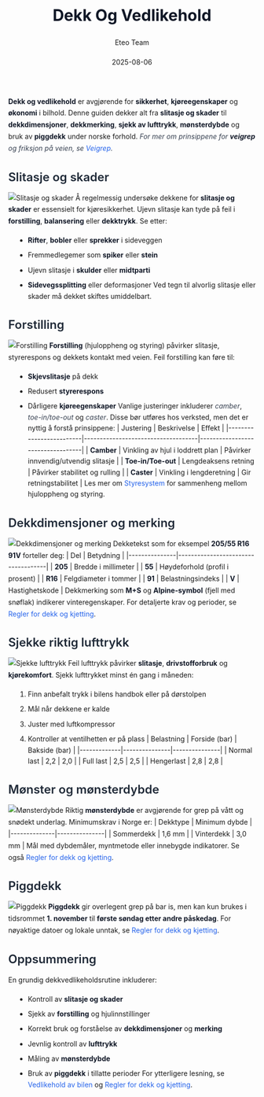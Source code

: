﻿---
title: "Dekk Og Vedlikehold"
date: 2025-08-06
draft: false
author: "Eteo Team"
description: "Guide to Dekk Og Vedlikehold for Norwegian driving theory exam."
categories: ["Driving Theory"]
tags: ["driving", "theory", "safety"]
featured_image: "/blogs/teori/dekk-og-vedlikehold/dekk-og-vedlikehold-image.svg"
---
<style>
/* Base text styling */
.article-content {
  font-family: 'Inter', -apple-system, BlinkMacSystemFont, 'Segoe UI', Roboto, Oxygen, Ubuntu, Cantarell, 'Open Sans', 'Helvetica Neue', sans-serif;
  line-height: 1.6;
  color: #1f2937;
  font-size: 16px;
}
/* Headers */
h1 {
  font-size: 2rem;
  font-weight: 700;
  margin: 2rem 0 1.5rem;
  color: #111827;
}
h2 {
  font-size: 1.5rem;
  font-weight: 600;
  margin: 2rem 0 1rem;
  color: #1f2937;
}
h3 {
  font-size: 1.25rem;
  font-weight: 600;
  margin: 1.5rem 0 0.75rem;
  color: #374151;
}
/* Paragraphs */
p {
  margin: 1rem 0;
  line-height: 1.7;
}
/* Lists */
ul, ol {
  margin: 1rem 0 1rem 1.5rem;
  padding-left: 1rem;
}
li {
  margin-bottom: 0.5rem;
  line-height: 1.6;
}
/* Bold and emphasis text */
strong, b {
  font-weight: 700 !important;
  color: #111827;
}
em, i {
  font-style: italic;
  color: #374151;
}
strong em, b i, em strong, i b {
  font-weight: 700 !important;
  font-style: italic;
  color: #111827;
}
/* Links */
a {
  color: #2563eb;
  text-decoration: none;
  transition: color 0.2s ease;
}
a:hover {
  color: #1d4ed8;
  text-decoration: underline;
}
/* Code blocks */
pre, code {
  font-family: 'SFMono-Regular', Consolas, 'Liberation Mono', Menlo, monospace;
  background-color: #f3f4f6;
  border-radius: 0.375rem;
  font-size: 0.875em;
}
pre {
  padding: 1rem;
  overflow-x: auto;
  margin: 1rem 0;
}
code {
  padding: 0.2em 0.4em;
}
/* Blockquotes */
blockquote {
  border-left: 4px solid #e5e7eb;
  margin: 1.5rem 0;
  padding: 0.75rem 1rem 0.75rem 1.5rem;
  background-color: #f9fafb;
  color: #4b5563;
  font-style: italic;
}
/* Tables */
table {
  margin: 1.5rem auto !important;
  border-collapse: collapse !important;
  width: 100% !important;
  max-width: 100%;
  box-shadow: 0 1px 3px rgba(0,0,0,0.1) !important;
  border-radius: 0.5rem !important;
  overflow: hidden !important;
  border: 1px solid #e5e7eb !important;
  display: table !important;
}
th, td {
  padding: 0.75rem 1.25rem !important;
  text-align: left !important;
  border: 1px solid #e5e7eb !important;
  vertical-align: top;
}
th {
  background-color: #f9fafb !important;
  font-weight: 600 !important;
  color: #111827 !important;
  text-transform: uppercase !important;
  font-size: 0.75rem !important;
  letter-spacing: 0.05em !important;
}
tr:nth-child(even) {
  background-color: #f9fafb !important;
}
tr:hover {
  background-color: #f3f4f6 !important;
}
/* Responsive adjustments */
@media (max-width: 768px) {
  .article-content {
    font-size: 15px;
  }
  h1 { font-size: 1.75rem; }
  h2 { font-size: 1.375rem; }
  h3 { font-size: 1.125rem; }
  table {
    display: block !important;
    overflow-x: auto !important;
    -webkit-overflow-scrolling: touch;
  }
}
</style>
**Dekk og vedlikehold** er avgjørende for **sikkerhet**, **kjøreegenskaper** og **økonomi** i bilhold. Denne guiden dekker alt fra **slitasje og skader** til **dekkdimensjoner**, **dekkmerking**, **sjekk av lufttrykk**, **mønsterdybde** og bruk av **piggdekk** under norske forhold.
*For mer om prinsippene for **veigrep** og friksjon på veien, se [Veigrep](/blogs/teori/veigrep "Veigrep - bremselengde, bevegelsesenergi, friksjon, gripeevne, fart, vannplaning og styring").*
## Slitasje og skader
![Slitasje og skader](/blogs/teori/dekk-og-vedlikehold/slitasje-skader.svg)
Å regelmessig undersøke dekkene for **slitasje og skader** er essensielt for kjøresikkerhet. Ujevn slitasje kan tyde på feil i **forstilling**, **balansering** eller **dekktrykk**. Se etter:
* **Rifter**, **bobler** eller **sprekker** i sideveggen
* Fremmedlegemer som **spiker** eller **stein**
* Ujevn slitasje i **skulder** eller **midtparti**
* **Sidevegssplitting** eller deformasjoner
Ved tegn til alvorlig slitasje eller skader må dekket skiftes umiddelbart.
## Forstilling
![Forstilling](/blogs/teori/dekk-og-vedlikehold/forstilling.svg)
**Forstilling** (hjuloppheng og styring) påvirker slitasje, styrerespons og dekkets kontakt med veien. Feil forstilling kan føre til:
* **Skjevslitasje** på dekk
* Redusert **styrerespons**
* Dårligere **kjøreegenskaper**
Vanlige justeringer inkluderer *camber*, *toe-in/toe-out* og *caster*. Disse bør utføres hos verksted, men det er nyttig å forstå prinsippene:
| Justering               | Beskrivelse                        | Effekt                           |
|-------------------------|------------------------------------|----------------------------------|
| **Camber**             | Vinkling av hjul i loddrett plan   | Påvirker innvendig/utvendig slitasje |
| **Toe-in/Toe-out**      | Lengdeaksens retning               | Påvirker stabilitet og rulling   |
| **Caster**              | Vinkling i lengderetning           | Gir retningstabilitet            |
Les mer om [Styresystem](/blogs/teori/styresystem "Styresystem - Komponenter og funksjon i bilen") for sammenheng mellom hjuloppheng og styring.
## Dekkdimensjoner og merking
![Dekkdimensjoner og merking](/blogs/teori/dekk-og-vedlikehold/dekkdimensjoner-merking.svg)
Dekketekst som for eksempel **205/55 R16 91V** forteller deg:
| Del           | Betydning                          |
|---------------|------------------------------------|
| **205**       | Bredde i millimeter                |
| **55**        | Høydeforhold (profil i prosent)    |
| **R16**       | Felgdiameter i tommer              |
| **91**        | Belastningsindeks                  |
| **V**         | Hastighetskode                     |
Dekkmerking som **M+S** og **Alpine-symbol** (fjell med snøflak) indikerer vinteregenskaper. For detaljerte krav og perioder, se [Regler for dekk og kjetting](/blogs/teori/regler-for-dekk-og-kjetting "Regler for dekk og kjetting - Krav til mønsterdybde, piggdekk og kjetting").
## Sjekke riktig lufttrykk
![Sjekke lufttrykk](/blogs/teori/dekk-og-vedlikehold/lufttrykk-check.svg)
Feil lufttrykk påvirker **slitasje**, **drivstofforbruk** og **kjørekomfort**. Sjekk lufttrykket minst én gang i måneden:
1. Finn anbefalt trykk i bilens handbok eller på dørstolpen
2. Mål når dekkene er kalde
3. Juster med luftkompressor
4. Kontroller at ventilhetten er på plass
| Belastning  | Forside (bar) | Bakside (bar) |
|-------------|---------------|---------------|
| Normal last | 2,2           | 2,0           |
| Full last   | 2,5           | 2,5           |
| Hengerlast  | 2,8           | 2,8           |
## Mønster og mønsterdybde
![Mønsterdybde](/blogs/teori/dekk-og-vedlikehold/monsterdypde.svg)
Riktig **mønsterdybde** er avgjørende for grep på vått og snødekt underlag. Minimumskrav i Norge er:
| Dekktype     | Minimum dybde |
|--------------|---------------|
| Sommerdekk   | 1,6 mm        |
| Vinterdekk   | 3,0 mm        |
Mål med dybdemåler, myntmetode eller innebygde indikatorer. Se også [Regler for dekk og kjetting](/blogs/teori/regler-for-dekk-og-kjetting "Regler for dekk og kjetting - Mønsterdybdekrav").
## Piggdekk
![Piggdekk](/blogs/teori/dekk-og-vedlikehold/piggdekk.svg)
**Piggdekk** gir overlegent grep på bar is, men kan kun brukes i tidsrommet **1. november** til **første søndag etter andre påskedag**. For nøyaktige datoer og lokale unntak, se [Regler for dekk og kjetting](/blogs/teori/regler-for-dekk-og-kjetting "Regler for dekk og kjetting - Piggdekkperioder").
## Oppsummering
En grundig dekkvedlikeholdsrutine inkluderer:
* Kontroll av **slitasje og skader**
* Sjekk av **forstilling** og hjulinnstillinger
* Korrekt bruk og forståelse av **dekkdimensjoner** og **merking**
* Jevnlig kontroll av **lufttrykk**
* Måling av **mønsterdybde**
* Bruk av **piggdekk** i tillatte perioder
For ytterligere lesning, se [Vedlikehold av bilen](/blogs/teori/vedlikehold-av-bilen "Vedlikehold av bilen - Guide til regelmessig service og inspeksjon") og [Regler for dekk og kjetting](/blogs/teori/regler-for-dekk-og-kjetting "Regler for dekk og kjetting - Krav til mønsterdybde og piggdekk").